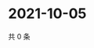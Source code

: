 # 2021-10-05

共 0 条

<!-- BEGIN WEIBO -->
<!-- 最后更新时间 Tue Oct 05 2021 13:09:54 GMT+0800 (China Standard Time) -->

<!-- END WEIBO -->
